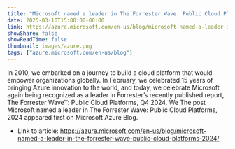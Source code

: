 ```yaml
---
title: "Microsoft named a leader in The Forrester Wave: Public Cloud Platforms, 2024"
date: 2025-03-10T15:00:00+00:00
link: https://azure.microsoft.com/en-us/blog/microsoft-named-a-leader-in-the-forrester-wave-public-cloud-platforms-2024/
showShare: false
showReadTime: false
thumbnail: images/azure.png
tags: ["azure.microsoft.com/en-us/blog"]
---
```

In 2010, we embarked on a journey to build a cloud platform that would empower organizations globally. In February, we celebrated 15 years of bringing Azure innovation to the world, and today, we celebrate Microsoft again being recognized as a leader in Forrester’s recently published report, The Forrester Wave™: Public Cloud Platforms, Q4 2024. We
The post Microsoft named a leader in The Forrester Wave: Public Cloud Platforms, 2024 appeared first on Microsoft Azure Blog.

- Link to article: https://azure.microsoft.com/en-us/blog/microsoft-named-a-leader-in-the-forrester-wave-public-cloud-platforms-2024/
